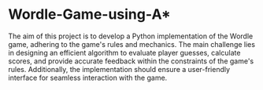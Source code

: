 # Wordle-Game-using-A*

The aim of this project is to develop a Python implementation of the Wordle game, adhering to the game's rules and mechanics. The main challenge lies in designing an efficient algorithm to evaluate player guesses, calculate scores, and provide accurate feedback within the constraints of the game's rules. Additionally, the implementation should ensure a user-friendly interface for seamless interaction with the game.
